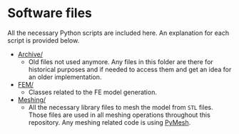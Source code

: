 # Software files

All the necessary Python scripts are included here. An explanation for each script is provided below.

* [Archive/](/Archive)  
  * Old files not used anymore. Any files in this folder are there for historical purposes and if needed to access them and get an idea for an older implementation.
* [FEM/](/FEM)
  * Classes related to the FE model generation.
* [Meshing/](/Meshing)
  * All the necessary library files to mesh the model from `STL` files. Those files are used in all meshing operations throughout this repository. Any meshing related code is using [PyMesh](https://github.com/PyMesh/PyMesh).

